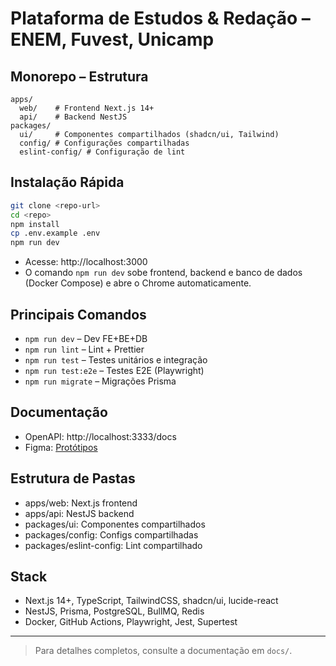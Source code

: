 # Plataforma de Estudos & Redação – ENEM, Fuvest, Unicamp

## Monorepo – Estrutura

```
apps/
  web/    # Frontend Next.js 14+
  api/    # Backend NestJS
packages/
  ui/     # Componentes compartilhados (shadcn/ui, Tailwind)
  config/ # Configurações compartilhadas
  eslint-config/ # Configuração de lint
```

## Instalação Rápida

```sh
git clone <repo-url>
cd <repo>
npm install
cp .env.example .env
npm run dev
```

- Acesse: http://localhost:3000
- O comando `npm run dev` sobe frontend, backend e banco de dados (Docker Compose) e abre o Chrome automaticamente.

## Principais Comandos

- `npm run dev` – Dev FE+BE+DB
- `npm run lint` – Lint + Prettier
- `npm run test` – Testes unitários e integração
- `npm run test:e2e` – Testes E2E (Playwright)
- `npm run migrate` – Migrações Prisma

## Documentação
- OpenAPI: http://localhost:3333/docs
- Figma: [Protótipos](#)

## Estrutura de Pastas
- apps/web: Next.js frontend
- apps/api: NestJS backend
- packages/ui: Componentes compartilhados
- packages/config: Configs compartilhadas
- packages/eslint-config: Lint compartilhado

## Stack
- Next.js 14+, TypeScript, TailwindCSS, shadcn/ui, lucide-react
- NestJS, Prisma, PostgreSQL, BullMQ, Redis
- Docker, GitHub Actions, Playwright, Jest, Supertest

---

> Para detalhes completos, consulte a documentação em `docs/`. 